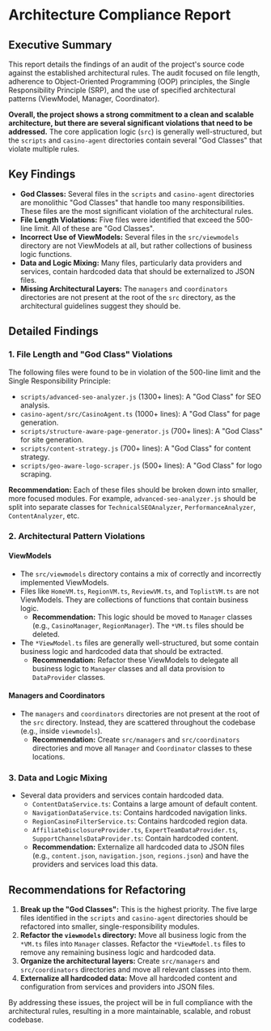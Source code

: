 # Architecture Compliance Report

## Executive Summary

This report details the findings of an audit of the project's source code against the established architectural rules. The audit focused on file length, adherence to Object-Oriented Programming (OOP) principles, the Single Responsibility Principle (SRP), and the use of specified architectural patterns (ViewModel, Manager, Coordinator).

**Overall, the project shows a strong commitment to a clean and scalable architecture, but there are several significant violations that need to be addressed.** The core application logic (`src`) is generally well-structured, but the `scripts` and `casino-agent` directories contain several "God Classes" that violate multiple rules.

## Key Findings

*   **God Classes:** Several files in the `scripts` and `casino-agent` directories are monolithic "God Classes" that handle too many responsibilities. These files are the most significant violation of the architectural rules.
*   **File Length Violations:** Five files were identified that exceed the 500-line limit. All of these are "God Classes".
*   **Incorrect Use of ViewModels:** Several files in the `src/viewmodels` directory are not ViewModels at all, but rather collections of business logic functions.
*   **Data and Logic Mixing:** Many files, particularly data providers and services, contain hardcoded data that should be externalized to JSON files.
*   **Missing Architectural Layers:** The `managers` and `coordinators` directories are not present at the root of the `src` directory, as the architectural guidelines suggest they should be.

## Detailed Findings

### 1. File Length and "God Class" Violations

The following files were found to be in violation of the 500-line limit and the Single Responsibility Principle:

*   `scripts/advanced-seo-analyzer.js` (1300+ lines): A "God Class" for SEO analysis.
*   `casino-agent/src/CasinoAgent.ts` (1000+ lines): A "God Class" for page generation.
*   `scripts/structure-aware-page-generator.js` (700+ lines): A "God Class" for site generation.
*   `scripts/content-strategy.js` (700+ lines): A "God Class" for content strategy.
*   `scripts/geo-aware-logo-scraper.js` (500+ lines): A "God Class" for logo scraping.

**Recommendation:** Each of these files should be broken down into smaller, more focused modules. For example, `advanced-seo-analyzer.js` should be split into separate classes for `TechnicalSEOAnalyzer`, `PerformanceAnalyzer`, `ContentAnalyzer`, etc.

### 2. Architectural Pattern Violations

#### ViewModels

*   The `src/viewmodels` directory contains a mix of correctly and incorrectly implemented ViewModels.
*   Files like `HomeVM.ts`, `RegionVM.ts`, `ReviewVM.ts`, and `ToplistVM.ts` are not ViewModels. They are collections of functions that contain business logic.
    *   **Recommendation:** This logic should be moved to `Manager` classes (e.g., `CasinoManager`, `RegionManager`). The `*VM.ts` files should be deleted.
*   The `*ViewModel.ts` files are generally well-structured, but some contain business logic and hardcoded data that should be extracted.
    *   **Recommendation:** Refactor these ViewModels to delegate all business logic to `Manager` classes and all data provision to `DataProvider` classes.

#### Managers and Coordinators

*   The `managers` and `coordinators` directories are not present at the root of the `src` directory. Instead, they are scattered throughout the codebase (e.g., inside `viewmodels`).
    *   **Recommendation:** Create `src/managers` and `src/coordinators` directories and move all `Manager` and `Coordinator` classes to these locations.

### 3. Data and Logic Mixing

*   Several data providers and services contain hardcoded data.
    *   `ContentDataService.ts`: Contains a large amount of default content.
    *   `NavigationDataService.ts`: Contains hardcoded navigation links.
    *   `RegionCasinoFilterService.ts`: Contains hardcoded region data.
    *   `AffiliateDisclosureProvider.ts`, `ExpertTeamDataProvider.ts`, `SupportChannelsDataProvider.ts`: Contain hardcoded content.
    *   **Recommendation:** Externalize all hardcoded data to JSON files (e.g., `content.json`, `navigation.json`, `regions.json`) and have the providers and services load this data.

## Recommendations for Refactoring

1.  **Break up the "God Classes":** This is the highest priority. The five large files identified in the `scripts` and `casino-agent` directories should be refactored into smaller, single-responsibility modules.
2.  **Refactor the `viewmodels` directory:** Move all business logic from the `*VM.ts` files into `Manager` classes. Refactor the `*ViewModel.ts` files to remove any remaining business logic and hardcoded data.
3.  **Organize the architectural layers:** Create `src/managers` and `src/coordinators` directories and move all relevant classes into them.
4.  **Externalize all hardcoded data:** Move all hardcoded content and configuration from services and providers into JSON files.

By addressing these issues, the project will be in full compliance with the architectural rules, resulting in a more maintainable, scalable, and robust codebase.